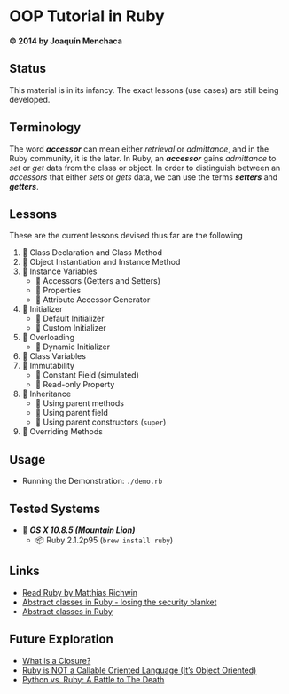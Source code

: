 # OOP Tutorial in Ruby
**© 2014 by Joaquín Menchaca**

## Status

This material is in its infancy.  The exact lessons (use cases) are still being developed.

## Terminology

The word ***accessor*** can mean either *retrieval* or *admittance*, and in the Ruby community, it is the later. In Ruby, an ***accessor*** gains *admittance* to *set* or *get* data from the class or object.  In order to distinguish between an *accessors* that either *sets* or *gets* data, we can use the terms ***setters*** and ***getters***.

## Lessons

These are the current lessons devised thus far are the following

 1. :green_book: Class Declaration and Class Method
 2. :green_book: Object Instantiation and Instance Method
 1. :green_book: Instance Variables
    * :page_facing_up: Accessors (Getters and Setters)
    * :page_facing_up: Properties
    * :page_facing_up: Attribute Accessor Generator
 2. :green_book: Initializer
    * :page_facing_up: Default Initializer
    * :page_facing_up: Custom Initializer
 3. :closed_book: Overloading
    * :page_facing_up: Dynamic Initializer
 4. :green_book: Class Variables
 5. :closed_book: Immutability
    * :page_facing_up: Constant Field (simulated)
    * :page_facing_up: Read-only Property
 6. :green_book: Inheritance
    * :page_facing_up: Using parent methods
    * :page_facing_up: Using parent field
    * :page_facing_up: Using parent constructors (`super`)
 7. :green_book: Overriding Methods

## Usage

* Running the Demonstration: `./demo.rb`

## Tested Systems

* :dvd: *__OS X 10.8.5 (Mountain Lion)__*
  * :package: Ruby 2.1.2p95 (`brew install ruby`)

## Links

* [Read Ruby by Matthias Richwin](http://readruby.io/)
* [Abstract classes in Ruby - losing the security blanket](http://yakhairsurplus.com/abstract-classes-ruby-losing-security-blanket/)
* [Abstract classes in Ruby](http://riccardotacconi.blogspot.com/2012/12/abstract-classes-in-ruby.html)

## Future Exploration

* [What is a Closure?](http://joeybutler.net/ruby/what-is-a-closure/)
* [
Ruby is NOT a Callable Oriented Language (It’s Object Oriented)](http://yehudakatz.com/2010/02/21/ruby-is-not-a-callable-oriented-language/)
* [Python vs. Ruby: A Battle to The Death](http://blog.extracheese.org/2010/02/python-vs-ruby-a-battle-to-the-death.html)
